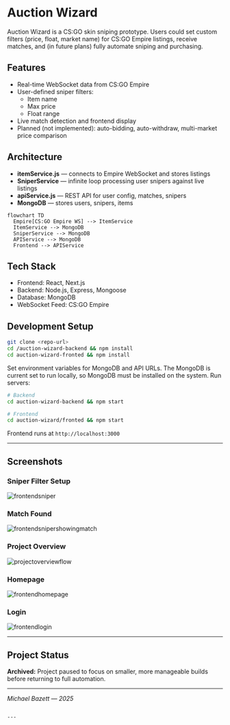 
# Auction Wizard

Auction Wizard is a CS:GO skin sniping prototype. Users could set custom filters (price, float, market name) for CS:GO Empire listings, receive matches, and (in future plans) fully automate sniping and purchasing.

## Features

- Real-time WebSocket data from CS:GO Empire
- User-defined sniper filters:
  - Item name
  - Max price
  - Float range
- Live match detection and frontend display
- Planned (not implemented): auto-bidding, auto-withdraw, multi-market price comparison

## Architecture

- **itemService.js** — connects to Empire WebSocket and stores listings
- **SniperService** — infinite loop processing user snipers against live listings
- **apiService.js** — REST API for user config, matches, snipers
- **MongoDB** — stores users, snipers, items

```mermaid
flowchart TD
  Empire[CS:GO Empire WS] --> ItemService
  ItemService --> MongoDB
  SniperService --> MongoDB
  APIService --> MongoDB
  Frontend --> APIService
```

## Tech Stack

- Frontend: React, Next.js
- Backend: Node.js, Express, Mongoose
- Database: MongoDB
- WebSocket Feed: CS:GO Empire


## Development Setup

```bash
git clone <repo-url>
cd /auction-wizard-backend && npm install
cd auction-wizard-fronted && npm install
```

Set environment variables for MongoDB and API URLs.
The MongoDB is current set to run locally, so MongoDB must be installed on the system.
Run servers:

```bash
# Backend
cd auction-wizard-backend && npm start

# Frontend
cd auction-wizard/fronted && npm start
```

Frontend runs at `http://localhost:3000`

---

## Screenshots

### Sniper Filter Setup
![frontendsniper](https://github.com/user-attachments/assets/8d46330b-f68a-4ae8-8fca-2fca23e6c4a8)

### Match Found
![frontendsnipershowingmatch](https://github.com/user-attachments/assets/8d1dd396-4ce9-433a-95a9-49d137706125)

### Project Overview
![projectoverviewflow](https://github.com/user-attachments/assets/439b27eb-ddf7-4328-b44c-84c06b7e48e7)

### Homepage
![frontendhomepage](https://github.com/user-attachments/assets/01653b46-ae1f-4da4-9d6c-3f92cbdeebca)

### Login
![frontendlogin](https://github.com/user-attachments/assets/eb18a4b6-6568-4261-a17c-47a22ace77c7)


---

## Project Status

**Archived:** Project paused to focus on smaller, more manageable builds before returning to full automation.

---

_Michael Bazett — 2025_
```

---
